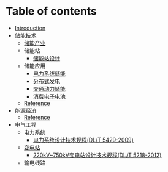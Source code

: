 # Table of contents

* [Introduction](README.md)
* [储能技术](./储能技术/README.md)
    * [储能产业](./储能技术/储能产业.md)
    * 储能站
        * [储能站设计](./储能技术/储能站设计.md)
    * 储能应用
        * [电力系统储能](./储能技术/储能应用/电力系统储能.md)
        * [分布式发电](./储能技术/储能应用/分布式发电.md)
        * [交通动力储能](./储能技术/储能应用/交通动力储能.md)
        * [消费电子电池](./储能技术/储能应用/消费电子电池.md)
    * [Reference](./储能技术/Reference.md)
* [能源经济](./能源经济/README.md)
    * [Reference](./能源经济/Reference.md)
* 电气工程
    * 电力系统
        * [电力系统设计技术规程(DL/T 5429-2009)](./电力系统/电力系统设计技术规程_DLT_5429_2009.md)
    * [变电站](./变电站/README.md)
        * [220kV~750kV变电站设计技术规程(DL/T 5218-2012)](./变电站/220kV~750kV变电站设计技术规程_DLT_5218_2012.md)
    * 输电线路


